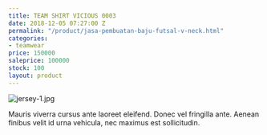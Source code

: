 ```yaml
---
title: TEAM SHIRT VICIOUS 0003
date: 2018-12-05 07:27:00 Z
permalink: "/product/jasa-pembuatan-baju-futsal-v-neck.html"
categories:
- teamwear
price: 150000
saleprice: 100000
stock: 100
layout: product
---
```


![jersey-1.jpg](/uploads/jersey-1.jpg)

Mauris viverra cursus ante laoreet eleifend. Donec vel fringilla ante. Aenean finibus velit id urna vehicula, nec maximus est sollicitudin.